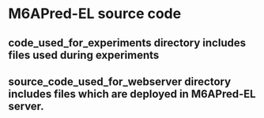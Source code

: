 # M6APred-EL source code
## code_used_for_experiments directory includes files used during experiments
## source_code_used_for_webserver directory includes files which are deployed in M6APred-EL server.
